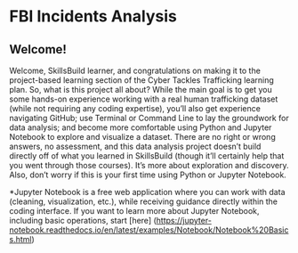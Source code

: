 # FBI Incidents Analysis

## Welcome!

Welcome, SkillsBuild learner, and congratulations on making it to the project-based learning section of the Cyber Tackles Trafficking learning plan. 
So, what is this project all about? 
While the main goal is to get you some hands-on experience working with a real human trafficking dataset (while not requiring any coding expertise), you’ll also get experience navigating GitHub; use Terminal or Command Line to lay the groundwork for data analysis; and become more comfortable using Python and Jupyter Notebook to explore and visualize a dataset. 
There are no right or wrong answers, no assessment, and this data analysis project doesn’t build directly off of what you learned in SkillsBuild (though it’ll certainly help that you went through those courses). It’s more about exploration and discovery. Also, don’t worry if this is your first time using Python or Jupyter Notebook. 

*Jupyter Notebook is a free web application where you can work with data (cleaning, visualization, etc.), while receiving guidance directly within the coding interface. If you want to learn more about Jupyter Notebook, including basic operations, start [here] (https://jupyter-notebook.readthedocs.io/en/latest/examples/Notebook/Notebook%20Basics.html)
